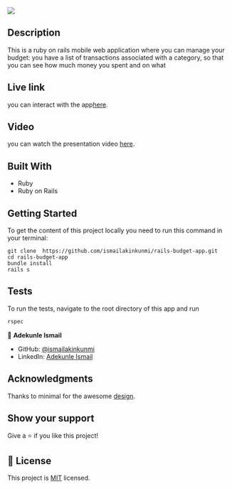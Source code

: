 ![](https://img.shields.io/badge/Microverse-blueviolet)

## Description

This is a ruby on rails mobile web application where you can manage your budget: you have a list of transactions associated with a category, so that you can see how much money you spent and on what

## Live link

you can interact with the app[here](https://budgetapp-1.herokuapp.com/).

## Video

you can watch the presentation video [here](https://www.loom.com/share/3256f5b285d448c882008e6886ded3a6).

## Built With

- Ruby
- Ruby on Rails

## Getting Started

To get the content of this project locally you need to run this command in your terminal:

```on bash or terminal
git clone  https://github.com/ismailakinkunmi/rails-budget-app.git
cd rails-budget-app
bundle install
rails s
```

## Tests

To run the tests, navigate to the root directory of this app and run

```ruby
rspec
```

👤 **Adekunle Ismail**

- GitHub: [@ismailakinkunmi](https://github.com/ismailakinkunmiç)
- LinkedIn: [Adekunle Ismail](https://www.linkedin.com/in/adismail4/)

## Acknowledgments

Thanks to minimal for the awesome [design](https://www.behance.net/gallery/19759151/Snapscan-iOs-design-and-branding?tracking_source=).

## Show your support

Give a ⭐️ if you like this project!

## 📝 License

This project is [MIT](./LICENSE) licensed.
